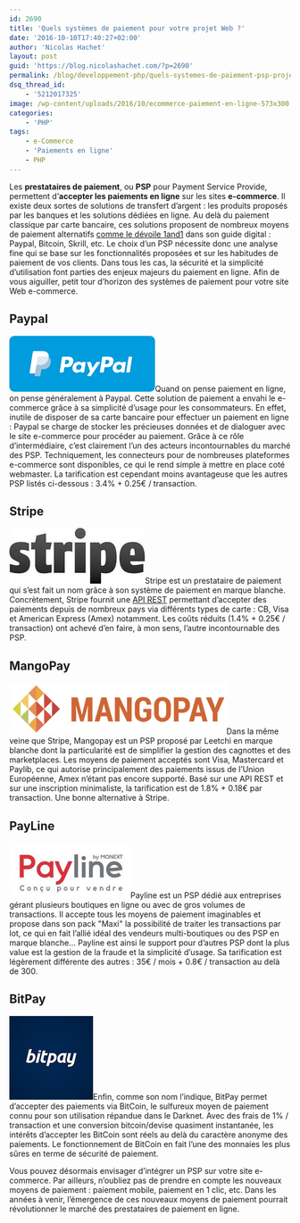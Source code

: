 ```yaml
---
id: 2690
title: 'Quels systèmes de paiement pour votre projet Web ?'
date: '2016-10-10T17:40:27+02:00'
author: 'Nicolas Hachet'
layout: post
guid: 'https://blog.nicolashachet.com/?p=2690'
permalink: /blog/developpement-php/quels-systemes-de-paiement-psp-projet-web/
dsq_thread_id:
    - '5212017325'
image: /wp-content/uploads/2016/10/ecommerce-paiement-en-ligne-573x300.jpg
categories:
    - 'PHP'
tags:
    - e-Commerce
    - 'Paiements en ligne'
    - PHP
---
```


Les **prestataires de paiement**, ou **PSP** pour Payment Service Provide, permettent d’**accepter les paiements en ligne** sur les sites **e-commerce**. Il existe deux sortes de solutions de transfert d’argent : les produits proposés par les banques et les solutions dédiées en ligne. Au delà du paiement classique par carte bancaire, ces solutions proposent de nombreux moyens de paiement alternatifs [comme le dévoile 1and1](https://www.1and1.fr/digitalguide/web-marketing/vendre-sur-internet/apercu-des-services-de-paiement-en-ligne/) dans son guide digital : Paypal, Bitcoin, Skrill, etc. Le choix d’un PSP nécessite donc une analyse fine qui se base sur les fonctionnalités proposées et sur les habitudes de paiement de vos clients. Dans tous les cas, la sécurité et la simplicité d’utilisation font parties des enjeux majeurs du paiement en ligne. Afin de vous aiguiller, petit tour d’horizon des systèmes de paiement pour votre site Web e-commerce.

## Paypal

[![paypal](/wp-content/uploads/2016/09/paypal.png)](/wp-content/uploads/2016/09/paypal.png)Quand on pense paiement en ligne, on pense généralement à Paypal. Cette solution de paiement a envahi le e-commerce grâce à sa simplicité d’usage pour les consommateurs. En effet, inutile de disposer de sa carte bancaire pour effectuer un paiement en ligne : Paypal se charge de stocker les précieuses données et de dialoguer avec le site e-commerce pour procéder au paiement. Grâce à ce rôle d’intermédiaire, c’est clairement l’un des acteurs incontournables du marché des PSP. Techniquement, les connecteurs pour de nombreuses plateformes e-commerce sont disponibles, ce qui le rend simple à mettre en place coté webmaster. La tarification est cependant moins avantageuse que les autres PSP listés ci-dessous : 3.4% + 0.25€ / transaction.

## Stripe

[![stripe](/wp-content/uploads/2016/09/stripe.jpg)](/wp-content/uploads/2016/09/stripe.jpg)Stripe est un prestataire de paiement qui s’est fait un nom grâce à son système de paiement en marque blanche. Concrètement, Stripe fournit une [API REST](https://www.nicolashachet.com/blog/niveaux/confirme/larchitecture-rest-expliquee-en-5-regles/) permettant d’accepter des paiements depuis de nombreux pays via différents types de carte : CB, Visa et American Express (Amex) notamment. Les coûts réduits (1.4% + 0.25€ / transaction) ont achevé d’en faire, à mon sens, l’autre incontournable des PSP.

## MangoPay

[![mangopay](/wp-content/uploads/2016/09/mangopay.png)](/wp-content/uploads/2016/09/mangopay.png)Dans la même veine que Stripe, Mangopay est un PSP proposé par Leetchi en marque blanche dont la particularité est de simplifier la gestion des cagnottes et des marketplaces. Les moyens de paiement acceptés sont Visa, Mastercard et Paylib, ce qui autorise principalement des paiements issus de l’Union Européenne, Amex n’étant pas encore supporté. Basé sur une API REST et sur une inscription minimaliste, la tarification est de 1.8% + 0.18€ par transaction. Une bonne alternative à Stripe.

## PayLine

[![payline](/wp-content/uploads/2016/09/payline.jpg)](/wp-content/uploads/2016/09/payline.jpg)Payline est un PSP dédié aux entreprises gérant plusieurs boutiques en ligne ou avec de gros volumes de transactions. Il accepte tous les moyens de paiement imaginables et propose dans son pack "Maxi" la possibilité de traiter les transactions par lot, ce qui en fait l’allié idéal des vendeurs multi-boutiques ou des PSP en marque blanche… Payline est ainsi le support pour d’autres PSP dont la plus value est la gestion de la fraude et la simplicité d’usage. Sa tarification est légèrement différente des autres : 35€ / mois + 0.8€ / transaction au delà de 300.

## BitPay

[![bitpay](/wp-content/uploads/2016/09/bitpay.jpg)](/wp-content/uploads/2016/09/bitpay.jpg)Enfin, comme son nom l’indique, BitPay permet d’accepter des paiements via BitCoin, le sulfureux moyen de paiement connu pour son utilisation répandue dans le Darknet. Avec des frais de 1% / transaction et une conversion bitcoin/devise quasiment instantanée, les intérêts d’accepter les BitCoin sont réels au delà du caractère anonyme des paiements. Le fonctionnement de BitCoin en fait l’une des monnaies les plus sûres en terme de sécurité de paiement.

Vous pouvez désormais envisager d’intégrer un PSP sur votre site e-commerce. Par ailleurs, n’oubliez pas de prendre en compte les nouveaux moyens de paiement : paiement mobile, paiement en 1 clic, etc. Dans les années à venir, l’émergence de ces nouveaux moyens de paiement pourrait révolutionner le marché des prestataires de paiement en ligne.

